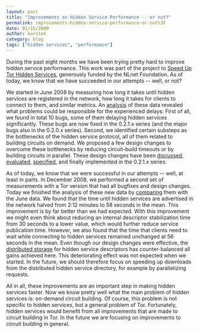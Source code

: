 ```yaml
---
layout: post
title: "Improvements on Hidden Service Performance -- or not?"
permalink: improvements-hidden-service-performance-or-not%3F
date: 01/15/2009
author: karsten
category: blog
tags: ["hidden services", "performance"]
---
```


During the past eight months we have been trying pretty hard to improve hidden service performance. This work was part of the project to [Speed Up Tor Hidden Services](https://www.torproject.org/projects/hidserv.html), generously funded by the NLnet Foundation. As of today, we know that we have succeeded in our attempts -- well, or not?

We started in June 2008 by measuring how long it takes until hidden services are registered in the network, how long it takes for clients to connect to them, and similar metrics. An [analysis](http://freehaven.net/~karsten/hidserv/perfanalysis-2008-06-15.pdf) of these data revealed what problems could be responsible for the experienced delays: First of all, we found in total 10 bugs, some of them delaying hidden services significantly. These bugs are now fixed in the 0.2.1.x series (and the major bugs also in the 0.2.0.x series). Second, we identified certain substeps as the bottlenecks of the hidden service protocol, all of them related to building circuits on demand. We proposed a few design changes to overcome these bottlenecks by reducing circuit-build timeouts or by building circuits in parallel. These design changes have been [discussed](http://freehaven.net/~karsten/hidserv/discussion-2008-07-15.pdf), [evaluated](http://freehaven.net/~karsten/hidserv/design-2008-08-15.pdf), [specified](https://svn.torproject.org/svn/tor/trunk/doc/spec/proposals/155-four-hidden-service-improvements.txt), and finally implemented in the 0.2.1.x series.

As of today, we know that we were successful in our attempts -- well, at least in parts. In December 2008, we performed a second set of measurements with a Tor version that had all bugfixes and design changes. Today we finished the analysis of these new data by [comparing](http://freehaven.net/~karsten/hidserv/comparison-2009-01-15.pdf) them with the June data. We found that the time until hidden services are advertised in the network halved from 2:12 minutes to 58 seconds in the mean. This improvement is by far better than we had expected. With this improvement we might even think about reducing an internal descriptor stabilization time from 30 seconds to a lower value, which would further reduce service publication time. However, we also found that the time that clients need to wait while connecting to hidden services remained unchanged at 56 seconds in the mean. Even though our design changes were effective, the [distributed storage](https://svn.torproject.org/svn/tor/trunk/doc/spec/proposals/114-distributed-storage.txt) for hidden service descriptors has counter-balanced all gains achieved here. This deteriorating effect was not expected when we started. In the future, we should therefore focus on speeding up downloads from the distributed hidden service directory, for example by parallelizing requests.

All in all, these improvements are an important step in making hidden services faster. Now we know pretty well what the main problem of hidden services is: on-demand circuit building. Of course, this problem is not specific to hidden services, but a general problem of Tor. Fortunately, hidden services would benefit from all improvements that are made to circuit building in Tor. In the future we are focusing on improvements to circuit building in general.

